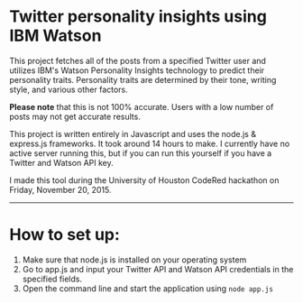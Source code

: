 # Twitter personality insights using IBM Watson

This project fetches all of the posts from a specified Twitter user and utilizes IBM's Watson Personality Insights technology to predict their personality traits. Personality traits are determined by their tone, writing style, and various other factors.

**Please note** that this is not 100% accurate. Users with a low number of posts may not get accurate results.

This project is written entirely in Javascript and uses the node.js & express.js frameworks. It took around 14 hours to make. I currently have no active server running this, but if you can run this yourself if you have a Twitter and Watson API key.

I made this tool during the University of Houston CodeRed hackathon on Friday, November 20, 2015. 

----------

# How to set up:

 1. Make sure that node.js is installed on your operating system
 2. Go to app.js and input your Twitter API and Watson API credentials in the specified fields.
 2. Open the command line and start the application using `node app.js`
